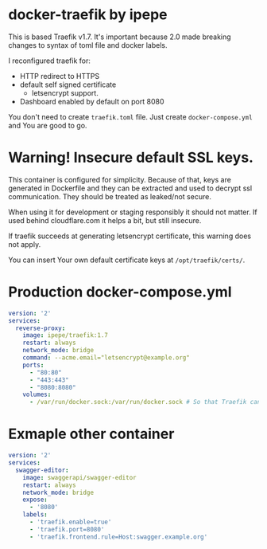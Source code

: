 # docker-traefik by ipepe
This is based Traefik v1.7. It's important because 2.0 made breaking changes to syntax of toml file and docker labels.

I reconfigured traefik for:
 * HTTP redirect to HTTPS
 * default self signed certificate
   * letsencrypt support.
 * Dashboard enabled by default on port 8080

You don't need to create `traefik.toml` file. Just create `docker-compose.yml` and You are good to go.

# Warning! Insecure default SSL keys.
This container is configured for simplicity. Because of that, keys are generated in Dockerfile and they can be extracted and used to decrypt ssl communication. They should be treated as leaked/not secure. 

When using it for development or staging responsibly it should not matter. If used behind cloudflare.com it helps a bit, but still insecure.

If traefik succeeds at generating letsencrypt certificate, this warning does not apply. 

You can insert Your own default certificate keys at `/opt/traefik/certs/`.

# Production docker-compose.yml

```yaml
version: '2'
services:
  reverse-proxy:
    image: ipepe/traefik:1.7
    restart: always
    network_mode: bridge
    command: --acme.email="letsencrypt@example.org"
    ports:
      - "80:80"
      - "443:443"
      - "8080:8080"
    volumes:
      - /var/run/docker.sock:/var/run/docker.sock # So that Traefik can listen to the Docker events

```

# Exmaple other container
```yaml
version: '2'
services:
  swagger-editor:
    image: swaggerapi/swagger-editor
    restart: always
    network_mode: bridge
    expose:
      - '8080'
    labels:
      - 'traefik.enable=true'
      - 'traefik.port=8080'
      - 'traefik.frontend.rule=Host:swagger.example.org'
```
